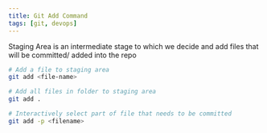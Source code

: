```yaml
---
title: Git Add Command
tags: [git, devops]
---
```


Staging Area is an intermediate stage to which we decide and add files that will be committed/ added into the repo

````bash
# Add a file to staging area
git add <file-name> 

# Add all files in folder to staging area
git add . 		

# Interactively select part of file that needs to be committed
git add -p <filename> 			
````
